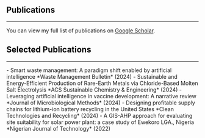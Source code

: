 ## <span style="color: black;">**Publications**</span>  <!-- black -->
<hr> <!-- This adds a horizontal line -->

You can view my full list of publications on [Google Scholar](https://scholar.google.com/citations?user=pcMH0J0AAAAJ&hl=en).

## <span style="color: black;">**Selected Publications**</span>  <!-- black -->
<hr> <!-- This adds a horizontal line -->
- Smart waste management: A paradigm shift enabled by artificial intelligence *Waste Management Bulletin* (2024)
- Sustainable and Energy-Efficient Production of Rare-Earth Metals via Chloride-Based Molten Salt Electrolysis *ACS Sustainable Chemistry & Engineering* (2024)
- Leveraging artificial intelligence in vaccine development: A narrative review *Journal of Microbiological Methods* (2024)
- Designing profitable supply chains for lithium-ion battery recycling in the United States *Clean Technologies and Recycling* (2024)
- A GIS-AHP approach for evaluating site suitability for solar power plant: a case study of Ewekoro LGA., Nigeria *Nigerian Journal of Technology* (2022)
